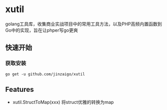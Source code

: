 # xutil
golang工具库，收集商业实战项目中的常用工具方法，以及PHP高频内置函数到Go中的实现，旨在让phper写go更爽

## 快速开始
### 获取安装
```
go get -u github.com/jinzaigo/xutil
```

## Features
* xutil.StructToMap(xxx) 将struct优雅的转换为map